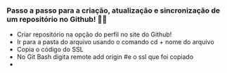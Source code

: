 ### Passo a passo para a criação, atualização e sincronização de um repositório no Github! :man_factory_worker:

- Criar repositório na opção do perfil no site do Github!
- Ir para a pasta do arquivo usando o comando cd + nome do arquivo
- Copia o código do SSL
- No Git Bash digita remote add origin #e o ssl que foi copiado
- 

